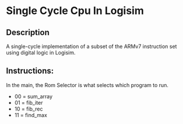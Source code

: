 # Single Cycle Cpu In Logisim

## Description
A single-cycle implementation of a subset of the ARMv7 instruction set using digital logic in Logisim.

## Instructions:
In the main, the Rom Selector is what selects which program to run. 
- 00 = sum_array
- 01 = fib_iter
- 10 = fib_rec
- 11 = find_max



